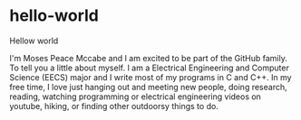 # hello-world

Hellow world

I'm Moses Peace Mccabe and I am excited to be part of the GitHub family. 
To tell you a little about myself.  I am a Electrical Engineering and Computer Science (EECS) major and I write most of my programs in C and C++. In my free time, I love just hanging out and meeting new people, doing research, reading, watching programming or electrical engineering videos on youtube, hiking, or finding other outdoorsy things to do. 
